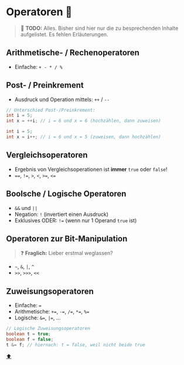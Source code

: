 # Operatoren :symbols:

> :construction: **TODO:** Alles. Bisher sind hier nur die zu besprechenden Inhalte aufgelistet. Es fehlen Erläuterungen.

## Arithmetische- / Rechenoperatoren

-   Einfache: `+ - * / %`

## Post- / Preinkrement

-   Ausdruck und Operation mittels: `++` / `--`

```java
// Unterschied Post-/Preinkrement:
int i = 5;
int x = ++i; // i = 6 und x = 6 (hochzählen, dann zuweisen)

int i = 5;
int x = i++; // i = 6 und x = 5 (zuweisen, dann hochzählen)
```

## Vergleichsoperatoren

-   Ergebnis von Vergleichsoperationen ist **immer** `true` oder `false`!
-   `==`, `!=`, `>`, `<`, `>=`, `<=`

## Boolsche / Logische Operatoren

-   `&&` und `||`
-   Negation: `!` (invertiert einen Ausdruck)
-   Exklusives ODER: `!=` (wenn nur 1 Operand `true` ist)

## Operatoren zur Bit-Manipulation

> :question: **Fraglich:** Lieber erstmal weglassen?

-   `~`, `&`, `|`, `^`
-   `>>`, `>>>`, `<<`

## Zuweisungsoperatoren

-   Einfache: `=`
-   Arithmetische: `+=`, `-=`, `/=`, `*=`, `%=`
-   Logische: `&=`, `|=`, ...

```java
// Logische Zuweisungsoperatoren
boolean t = true;
boolean f = false;
t &= f; // hiernach: t = false, weil nicht beide true
```



<!-- Dieser Link sollte am Ende der Datei stehen! -->
<a class="top-link" href="#">:arrow_up:</a>